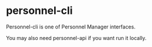 # personnel-cli
Personnel-cli is one of Personnel Manager interfaces.

You may also need personnel-api if you want run it locally.
